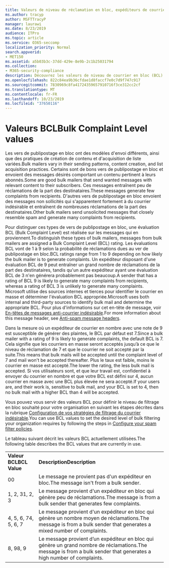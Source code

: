 ```yaml
---
title: Valeurs de niveau de réclamation en bloc, expéditeurs de courrier indésirable, niveaux BCL, fonctionnement de BCL, indices BCL, courrier indésirable, en-tête de courrier indésirable, filtrage du courrier en nombre
ms.author: tracyp
author: MSFTTracyP
manager: laurawi
ms.date: 8/23/2019
audience: ITPro
ms.topic: article
ms.service: O365-seccomp
localization_priority: Normal
search.appverid:
- MET150
ms.assetid: a5b03b3c-37dd-429e-8e9b-2c1b25031794
ms.collection:
- M365-security-compliance
description: Découvrez les valeurs de niveau de courrier en bloc (BCL) dans Office 365.
ms.openlocfilehash: 822c84ea9b36cfdae1d8faccf7e0c7d9f747c917
ms.sourcegitcommit: 7830969c8fa41724359657910716f3ce312cc2cf
ms.translationtype: MT
ms.contentlocale: fr-FR
ms.lasthandoff: 10/23/2019
ms.locfileid: "37650116"
---
```

# <a name="bulk-complaint-level-values"></a><span data-ttu-id="e210b-103">Valeurs BCL</span><span class="sxs-lookup"><span data-stu-id="e210b-103">Bulk Complaint Level values</span></span>

<span data-ttu-id="e210b-104">Les vers de publipostage en bloc ont des modèles d'envoi différents, ainsi que des pratiques de création de contenu et d'acquisition de liste variées.</span><span class="sxs-lookup"><span data-stu-id="e210b-104">Bulk mailers vary in their sending patterns, content creation, and list acquisition practices.</span></span> <span data-ttu-id="e210b-105">Certains sont de bons vers de publipostage en bloc et envoient des messages désirés comportant un contenu pertinent à leurs abonnés.</span><span class="sxs-lookup"><span data-stu-id="e210b-105">Some are good bulk mailers that send wanted messages with relevant content to their subscribers.</span></span> <span data-ttu-id="e210b-106">Ces messages entraînent peu de réclamations de la part des destinataires.</span><span class="sxs-lookup"><span data-stu-id="e210b-106">These messages generate few complaints from recipients.</span></span> <span data-ttu-id="e210b-107">D'autres vers de publipostage en bloc envoient des messages non sollicités qui s'apparentent fortement à du courrier indésirable et entraînent de nombreuses réclamations de la part des destinataires.</span><span class="sxs-lookup"><span data-stu-id="e210b-107">Other bulk mailers send unsolicited messages that closely resemble spam and generate many complaints from recipients.</span></span>

<span data-ttu-id="e210b-108">Pour distinguer ces types de vers de publipostage en bloc, une évaluation BCL (Bulk Complaint Level) est réalisée sur les messages qui en proviennent.</span><span class="sxs-lookup"><span data-stu-id="e210b-108">To distinguish these types of bulk mailers, messages from bulk mailers are assigned a Bulk Complaint Level (BCL) rating.</span></span> <span data-ttu-id="e210b-109">Les évaluations BCL vont de 1 à 9 selon la probabilité de réclamations dues au ver de publipostage en bloc.</span><span class="sxs-lookup"><span data-stu-id="e210b-109">BCL ratings range from 1 to 9 depending on how likely the bulk mailer is to generate complaints.</span></span> <span data-ttu-id="e210b-110">Un expéditeur disposant d'une évaluation BCL de 9 peut entraîner un grand nombre de réclamations de la part des destinataires, tandis qu'un autre expéditeur ayant une évaluation BCL de 3 n'en générera probablement pas beaucoup.</span><span class="sxs-lookup"><span data-stu-id="e210b-110">A sender that has a rating of BCL 9 is likely to generate many complaints from recipients, whereas a rating of BCL 3 is unlikely to generate many complaints.</span></span> <span data-ttu-id="e210b-111">Microsoft utilise des sources internes et tierces pour identifier le courrier en masse et déterminer l'évaluation BCL appropriée.</span><span class="sxs-lookup"><span data-stu-id="e210b-111">Microsoft uses both internal and third-party sources to identify bulk mail and determine the appropriate BCL.</span></span> <span data-ttu-id="e210b-112">Pour plus d'informations sur cet en-tête de message, voir [En-têtes de messages anti-courrier indésirable](anti-spam-message-headers.md).</span><span class="sxs-lookup"><span data-stu-id="e210b-112">For more information about this message header, see [Anti-spam message headers](anti-spam-message-headers.md).</span></span>

<span data-ttu-id="e210b-113">Dans la mesure où un expéditeur de courrier en nombre avec une note de 9 est susceptible de générer des plaintes, le BCL par défaut est 7.</span><span class="sxs-lookup"><span data-stu-id="e210b-113">Since a bulk mailer with a rating of 9 is likely to generate complaints, the default BCL is 7.</span></span> <span data-ttu-id="e210b-114">Cela signifie que les courriers en masse seront acceptés jusqu’à ce que le niveau de réclamation de 7 et que le courrier ne soit accepté par la suite.</span><span class="sxs-lookup"><span data-stu-id="e210b-114">This means that bulk mails will be accepted until the complaint level of 7 and mail won't be accepted thereafter.</span></span> <span data-ttu-id="e210b-115">Plus le taux est faible, moins le courrier en masse est accepté.</span><span class="sxs-lookup"><span data-stu-id="e210b-115">The lower the rating, the less bulk mail is accepted.</span></span> <span data-ttu-id="e210b-116">Si vos utilisateurs sont, et que leur travail est, confidentiel à envoyer du courrier en nombre et que votre BCL est défini sur 4, aucun courrier en masse avec une BCL plus élevée ne sera accepté.</span><span class="sxs-lookup"><span data-stu-id="e210b-116">If your users are, and their work is, sensitive to bulk mail, and your BCL is set to 4, then no bulk mail with a higher BCL than 4 will be accepted.</span></span>

<span data-ttu-id="e210b-117">Vous pouvez vous servir des valeurs BCL pour définir le niveau de filtrage en bloc souhaité pour votre organisation en suivant les étapes décrites dans la rubrique [Configuration de vos stratégies de filtrage du courrier indésirable](configure-your-spam-filter-policies.md).</span><span class="sxs-lookup"><span data-stu-id="e210b-117">You can use BCL values to set the desired level of bulk filtering your organization requires by following the steps in [Configure your spam filter policies](configure-your-spam-filter-policies.md).</span></span>

<span data-ttu-id="e210b-118">Le tableau suivant décrit les valeurs BCL actuellement utilisées.</span><span class="sxs-lookup"><span data-stu-id="e210b-118">The following table describes the BCL values that are currently in use.</span></span>

|||
|:-----|:-----|
|<span data-ttu-id="e210b-119">**Valeur BCL**</span><span class="sxs-lookup"><span data-stu-id="e210b-119">**BCL Value**</span></span>|<span data-ttu-id="e210b-120">**Description**</span><span class="sxs-lookup"><span data-stu-id="e210b-120">**Description**</span></span>|
|<span data-ttu-id="e210b-121">0</span><span class="sxs-lookup"><span data-stu-id="e210b-121">0</span></span>|<span data-ttu-id="e210b-122">Le message ne provient pas d'un expéditeur en bloc.</span><span class="sxs-lookup"><span data-stu-id="e210b-122">The message isn't from a bulk sender.</span></span>|
|<span data-ttu-id="e210b-123">1, 2, 3</span><span class="sxs-lookup"><span data-stu-id="e210b-123">1, 2, 3</span></span>|<span data-ttu-id="e210b-124">Le message provient d'un expéditeur en bloc qui génère peu de réclamations.</span><span class="sxs-lookup"><span data-stu-id="e210b-124">The message is from a bulk sender that generates few complaints.</span></span>|
|<span data-ttu-id="e210b-125">4, 5, 6, 7</span><span class="sxs-lookup"><span data-stu-id="e210b-125">4, 5, 6, 7</span></span>|<span data-ttu-id="e210b-126">Le message provient d'un expéditeur en bloc qui génère un nombre moyen de réclamations.</span><span class="sxs-lookup"><span data-stu-id="e210b-126">The message is from a bulk sender that generates a mixed number of complaints.</span></span>|
|<span data-ttu-id="e210b-127">8, 9</span><span class="sxs-lookup"><span data-stu-id="e210b-127">8, 9</span></span>|<span data-ttu-id="e210b-128">Le message provient d’un expéditeur en bloc qui génère un grand nombre de réclamations.</span><span class="sxs-lookup"><span data-stu-id="e210b-128">The message is from a bulk sender that generates a high number of complaints.</span></span>|
